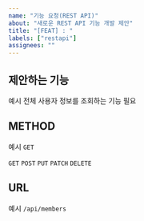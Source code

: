 ```yaml
---
name: "기능 요청(REST API)"
about: "새로운 REST API 기능 개발 제안"
title: "[FEAT] : "
labels: ["restapi"]
assignees: ""
---
```


## 제안하는 기능

예시 전체 사용자 정보를 조회하는 기능 필요

## METHOD

예시 `GET`

`GET`
`POST`
`PUT`
`PATCH`
`DELETE`

## URL

예시 `/api/members`